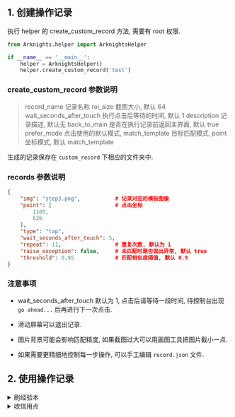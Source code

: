 ## 1. 创建操作记录


执行 helper 的 create_custom_record 方法, 需要有 root 权限.

```python
from Arknights.helper import ArknightsHelper

if __name__ == '__main__':
    helper = ArknightsHelper()
    helper.create_custom_record('test')
```

### create_custom_record 参数说明

> record_name 记录名称
> roi_size 截图大小, 默认 64
> wait_seconds_after_touch 执行点击后等待的时间, 默认 1
> description 记录描述, 默认无
> back_to_main 是否在执行记录前返回主界面, 默认 true
> prefer_mode 点击使用的默认模式, match_template 目标匹配模式, point 坐标模式, 默认 match_template

生成的记录保存在 `custom_record` 下相应的文件夹中.

### records 参数说明

```json
{
    "img": "step3.png",           # 记录对应的模板图像
    "point": [                    # 点击坐标
        1165,
        626
    ],
    "type": "tap",
    "wait_seconds_after_touch": 5,
    "repeat": 11,                 # 重复次数, 默认为 1
    "raise_exception": false,     # 未匹配时是否抛出异常, 默认 true
    "threshold": 0.95             # 匹配相似度阈值, 默认 0.9
}
```


### 注意事项


 - wait_seconds_after_touch 默认为 1, 点击后请等待一段时间, 待控制台出现 `go ahead...` 后再进行下一次点击.

 - 滑动屏幕可以退出记录.

 - 图片背景可能会影响匹配精度, 如果截图过大可以用画图工具把图片截小一点.

 - 如果需要更精细地控制每一步操作, 可以手工编辑 `record.json` 文件.


## 2. 使用操作记录


<details><summary>刷经验本</summary>

```python
from Arknights.helper import ArknightsHelper


if __name__ == '__main__':
    helper = ArknightsHelper()
    helper.replay_custom_record('goto_ls')
    stage_linear = ['LS-1', 'LS-2', 'LS-3', 'LS-4', 'LS-5']
    helper.find_and_tap_stage_by_ocr(None, 'LS-5', stage_linear)
    helper.module_battle_slim('LS-5', 1000)
```

</details>


<details><summary>收信用点</summary>

```python
from Arknights.helper import ArknightsHelper


if __name__ == '__main__':
    helper = ArknightsHelper()
    helper.replay_custom_record('get_credit')
```

</details>
